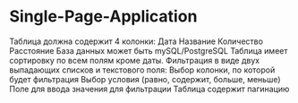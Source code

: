 # Single-Page-Application


Таблица должна содержит 4 колонки:
Дата
Название
Количество
Расстояние
База данных может быть mySQL/PostgreSQL
Таблица имеет сортировку по всем полям кроме даты. Фильтрация  в виде двух выпадающих списков и текстового поля:
Выбор колонки, по которой будет фильтрация
Выбор условия (равно, содержит, больше, меньше)
Поле для ввода значения для фильтрации
Таблица содержит пагинацию
